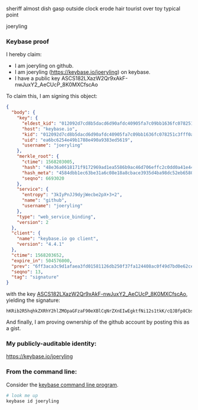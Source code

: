 sheriff almost dish gasp outside clock erode hair tourist over toy typical point


joeryling
### Keybase proof

I hereby claim:

  * I am joeryling on github.
  * I am joeryling (https://keybase.io/joeryling) on keybase.
  * I have a public key ASCS182LXazW2Qr9xAkF-nwJuxY2_AeCUcP_8K0MXCfscAo

To claim this, I am signing this object:

```json
{
  "body": {
    "key": {
      "eldest_kid": "012092d7cd8b5dacd6d90afdc40905fa7c09bb1636fc078251c3fff0ad0c5c27ec700a",
      "host": "keybase.io",
      "kid": "012092d7cd8b5dacd6d90afdc40905fa7c09bb1636fc078251c3fff0ad0c5c27ec700a",
      "uid": "ea6bc6254e49b1788e490a9383ed5619",
      "username": "joeryling"
    },
    "merkle_root": {
      "ctime": 1568203005,
      "hash": "48e36a0618171f9172969ad1ea5586b9ac46d706effc2c0dd0a41e446068890396a73aa47715c6f9c50595c954de46c5f0a46558351cac26fe499646b46a0189",
      "hash_meta": "4584dbb1ec63be31a6c08e18a8cbace3935d4ba98dc52eb6580ab34c1c9e5fcf",
      "seqno": 6693020
    },
    "service": {
      "entropy": "3kIyPnJJ9dyjWecbe2pX+3+2",
      "name": "github",
      "username": "joeryling"
    },
    "type": "web_service_binding",
    "version": 2
  },
  "client": {
    "name": "keybase.io go client",
    "version": "4.4.1"
  },
  "ctime": 1568203652,
  "expire_in": 504576000,
  "prev": "6ff3aca3c9d1afaea3fd01581126db250f37fa124408ac0f49d7bd0e62ce8825",
  "seqno": 13,
  "tag": "signature"
}
```

with the key [ASCS182LXazW2Qr9xAkF-nwJuxY2_AeCUcP_8K0MXCfscAo](https://keybase.io/joeryling), yielding the signature:

```
hKRib2R5hqhkZXRhY2hlZMOpaGFzaF90eXBlCqNrZXnEIwEgktfNi12s1tkK/cQJBfp8CbsWNvwHglHD//CtDFwn7HAKp3BheWxvYWTESpcCDcQgb/Oso8nRr66j/QFYESbbJQ83+hJECKwPSde9DmLOiCXEIAnwGiokFFPVz2gDw33cCnia1x6PAhixfSP8mY99tvjAAgHCo3NpZ8RAwi5Ysnllyprpvf4eoB5aFgwiC90h11LsU9MQE0DUFg+JE+t2XdeFg7DUrdGVe6Hiab4+20Pa6lgLgkYec5yFAqhzaWdfdHlwZSCkaGFzaIKkdHlwZQildmFsdWXEIEL4wCRCiVtHf6a4SUO9f7RsZ/wKwl1rypoqUCK/98Eco3RhZ80CAqd2ZXJzaW9uAQ==

```

And finally, I am proving ownership of the github account by posting this as a gist.

### My publicly-auditable identity:

https://keybase.io/joeryling

### From the command line:

Consider the [keybase command line program](https://keybase.io/download).

```bash
# look me up
keybase id joeryling
```


